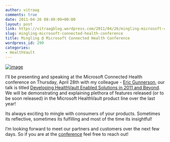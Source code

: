 ```yaml
---
author: vitraag
comments: true
date: 2011-04-26 08:49:09+00:00
layout: post
link: https://vitraagblog.wordpress.com/2011/04/26/mingling-microsoft-connected-health-conference/
slug: mingling-microsoft-connected-health-conference
title: Mingling @ Microsoft Connected Health Conference
wordpress_id: 299
categories:
- HealthVault
---
```


[![image]({{site.images}}/2011/04/image1.png)](http://msconnectedhealth.com/default.htm)

 

I’ll be presenting and speaking at the Microsoft Connected Health conference on Thursday, April 28th with my colleague - [Eric Gunnerson](http://blogs.msdn.com/b/ericgu/), our talk is titled [Developing HealthVault Enabled Solutions in 2011 and Beyond](http://www.regonline.com/builder/site/tab3.aspx?EventID=911437). We will be demonstrating and explaining plethora of features released (or to be soon released) in the Microsoft HealthVault product line over the last year!

 

Its always exciting to mingle with consumers of your products. Sometimes its reflective, sometimes its fulfilling and most of the time its insightful!

   

I’m looking forward to meet our partners and customers over the next few days. So if you are at the [conference](http://www.msconnectedhealth.com) feel free to reach out!
